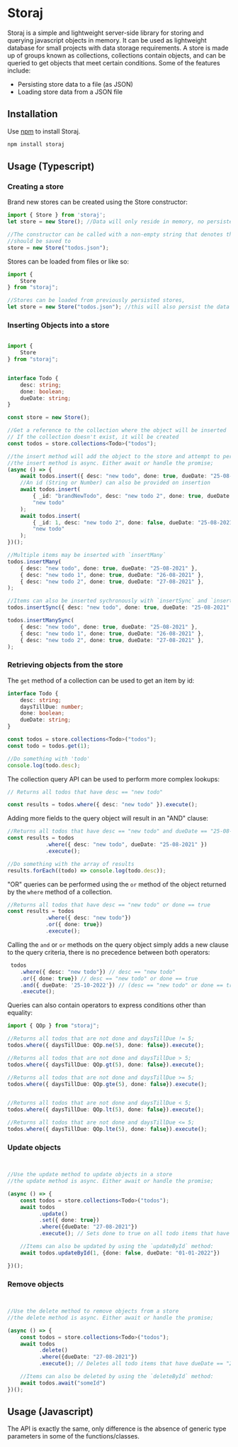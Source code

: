# Storaj  
Storaj is a simple and lightweight server-side library for storing and querying javascript objects in memory.
It can be used as lightweight database for small projects with data storage requirements. A store is made up of groups known as collections,
collections contain objects, and can be queried to get objects that meet certain conditions. Some of the features include:

- Persisting store data to a file (as JSON)
- Loading store data from a JSON file

## Installation
Use [npm](https://www.npmjs.com/) to install Storaj.

```bash
npm install storaj
```

## Usage (Typescript)

### Creating a store

Brand new stores can be created using the Store constructor:
```typescript
import { Store } from 'storaj';
let store = new Store(); //Data will only reside in memory, no persistence.

//The constructor can be called with a non-empty string that denotes the path to a file where the data
//should be saved to
store = new Store("todos.json");
```

Stores can be loaded from files or like so:
```typescript
import {
    Store
} from "storaj";

//Stores can be loaded from previously persisted stores,
let store = new Store("todos.json"); //this will also persist the data to the todos.json file
```
### Inserting Objects into a store

```typescript

import {
    Store
} from "storaj";


interface Todo {
    desc: string;
    done: boolean;
    dueDate: string;
}

const store = new Store();

//Get a reference to the collection where the object will be inserted 
// If the collection doesn't exist, it will be created
const todos = store.collections<Todo>("todos");

//the insert method will add the object to the store and attempt to persist the data;
//the insert method is async. Either await or handle the promise;
(async () => {
    await todos.insert({ desc: "new todo", done: true, dueDate: "25-08-2021" });
    //An id (String or Number) can also be provided on insertion
    await todos.insert(
        { _id: "brandNewTodo", desc: "new todo 2", done: true, dueDate: "25-08-2021" },
        "new todo"
    );
    await todos.insert(
        { _id: 1, desc: "new todo 2", done: false, dueDate: "25-08-2021" },
        "new todo"
    );
})();

//Multiple items may be inserted with `insertMany`
todos.insertMany(
    { desc: "new todo", done: true, dueDate: "25-08-2021" }, 
    { desc: "new todo 1", done: true, dueDate: "26-08-2021" }, 
    { desc: "new todo 2", done: true, dueDate: "27-08-2021" }, 
);

//Items can also be inserted sychronously with `insertSync` and `insertManySync`
todos.insertSync({ desc: "new todo", done: true, dueDate: "25-08-2021" });

todos.insertManySync(
    { desc: "new todo", done: true, dueDate: "25-08-2021" }, 
    { desc: "new todo 1", done: true, dueDate: "26-08-2021" }, 
    { desc: "new todo 2", done: true, dueDate: "27-08-2021" }, 
);
```
### Retrieving objects from the store

The `get` method of a collection can be used to get an item by id:
```typescript
interface Todo {
    desc: string;
    daysTillDue: number;
    done: boolean;
    dueDate: string;
}

const todos = store.collections<Todo>("todos");
const todo = todos.get(1);

//Do something with 'todo'
console.log(todo.desc);
```

The collection query API can be used to perform more complex lookups:
```Typescript
// Returns all todos that have desc == "new todo"

const results = todos.where({ desc: "new todo" }).execute();
```

Adding more fields to the query object will result in an "AND" clause:
```typescript
//Returns all todos that have desc == "new todo" and dueDate == "25-08-2021"
const results = todos
            .where({ desc: "new todo", dueDate: "25-08-2021" })
            .execute(); 

//Do something with the array of results
results.forEach((todo) => console.log(todo.desc));
```
"OR" queries can be performed using the `or` method of the object returned by the `where` method of 
a collection.
```typescript
//Returns all todos that have desc == "new todo" or done == true
const results = todos
            .where({ desc: "new todo"})
            .or({ done: true})
            .execute(); 

```

Calling the `and` or `or` methods on the query object simply adds a new
clause to the query criteria, there is no precedence between both operators:
```typescript
 todos
    .where({ desc: "new todo"}) // desc == "new todo"
    .or({ done: true}) // desc == "new todo" or done == true
    .and({ dueDate: '25-10-2022'}) // (desc == "new todo" or done == true) and dueDate == '25-10-2022'
    .execute(); 
```
Queries can also contain operators to express conditions other than equality: 
```typescript
import { QOp } from "storaj";

//Returns all todos that are not done and daysTillDue != 5;
todos.where({ daysTillDue: QOp.ne(5), done: false}).execute(); 

//Returns all todos that are not done and daysTillDue > 5;
todos.where({ daysTillDue: QOp.gt(5), done: false}).execute(); 

//Returns all todos that are not done and daysTillDue >= 5;
todos.where({ daysTillDue: QOp.gte(5), done: false}).execute(); 


//Returns all todos that are not done and daysTillDue < 5;
todos.where({ daysTillDue: QOp.lt(5), done: false}).execute(); 

//Returns all todos that are not done and daysTillDue <= 5;
todos.where({ daysTillDue: QOp.lte(5), done: false}).execute(); 
```
### Update objects

```typescript


//Use the update method to update objects in a store
//the update method is async. Either await or handle the promise;

(async () => {
    const todos = store.collections<Todo>("todos");
    await todos
          .update()
          .set({ done: true})
          .where({dueDate: "27-08-2021"})
          .execute(); // Sets done to true on all todo items that have dueDate == "27-08-2021";

    //Items can also be updated by using the `updateById` method: 
    await todos.updateById(1, {done: false, dueDate: "01-01-2022"})

})();
```

### Remove objects

```typescript


//Use the delete method to remove objects from a store
//the delete method is async. Either await or handle the promise;

(async () => {
    const todos = store.collections<Todo>("todos");
    await todos
          .delete()
          .where({dueDate: "27-08-2021"})
          .execute(); // Deletes all todo items that have dueDate == "27-08-2021";

    //Items can also be deleted by using the `deleteById` method: 
    await todos.await("someId")
})();
```
## Usage (Javascript)
The API is exactly the same, only difference is the absence of generic type parameters in some of the functions/classes.
